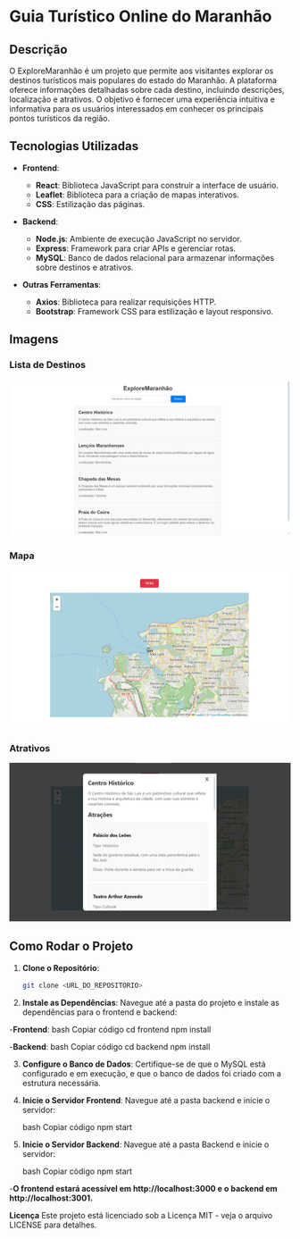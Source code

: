 # Guia Turístico Online do Maranhão 

## Descrição

O ExploreMaranhão é um projeto que permite aos visitantes explorar os destinos turísticos mais populares do estado do Maranhão. A plataforma oferece informações detalhadas sobre cada destino, incluindo descrições, localização e atrativos. O objetivo é fornecer uma experiência intuitiva e informativa para os usuários interessados em conhecer os principais pontos turísticos da região.

## Tecnologias Utilizadas

- **Frontend**:
  - **React**: Biblioteca JavaScript para construir a interface de usuário.
  - **Leaflet**: Biblioteca para a criação de mapas interativos.
  - **CSS**: Estilização das páginas.

- **Backend**:
  - **Node.js**: Ambiente de execução JavaScript no servidor.
  - **Express**: Framework para criar APIs e gerenciar rotas.
  - **MySQL**: Banco de dados relacional para armazenar informações sobre destinos e atrativos.

- **Outras Ferramentas**:
  - **Axios**: Biblioteca para realizar requisições HTTP.
  - **Bootstrap**: Framework CSS para estilização e layout responsivo.

## Imagens

### Lista de Destinos

![Página Destino List](./frontend/src/imagens/destino-list.png)

### Mapa

![Mapa](./frontend/src/imagens/mapa.png)

### Atrativos

![Modal da Lista de Atrativos](./frontend/src/imagens/modal-atrativos.png)

## Como Rodar o Projeto

1. **Clone o Repositório**:
   ```bash
   git clone <URL_DO_REPOSITORIO>

2. **Instale as Dependências**:
Navegue até a pasta do projeto e instale as dependências para o frontend e backend:

-**Frontend**:
    bash
    Copiar código
    cd frontend
    npm install
    
-**Backend**:
    bash
    Copiar código
    cd backend
    npm install

3. **Configure o Banco de Dados**:
Certifique-se de que o MySQL está configurado e em execução, e que o banco de dados foi criado com a estrutura necessária.

4. **Inicie o Servidor Frontend**:
Navegue até a pasta backend e inicie o servidor:

    bash
    Copiar código
    npm start
    
5. **Inicie o Servidor Backend**:
Navegue até a pasta Backend e inicie o servidor:

    bash
    Copiar código
    npm start

-**O frontend estará acessível em http://localhost:3000 e o backend em http://localhost:3001.**

**Licença**
Este projeto está licenciado sob a Licença MIT - veja o arquivo LICENSE para detalhes.
